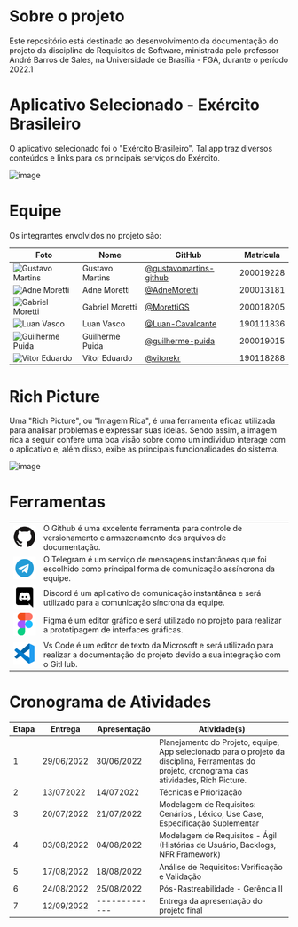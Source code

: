 # Sobre o projeto

Este repositório está destinado ao desenvolvimento da documentação do projeto da disciplina de Requisitos de Software, ministrada pelo professor André Barros de Sales, na Universidade de Brasília - FGA, durante o período 2022.1

# Aplicativo Selecionado - Exército Brasileiro

O aplicativo selecionado foi o "Exército Brasileiro". Tal app traz diversos conteúdos e links para os principais serviços do Exército.

![image](https://user-images.githubusercontent.com/72039007/176435212-84167340-fa0f-41c9-8ea9-c608055ec031.png)

# Equipe

Os integrantes envolvidos no projeto são:

 Foto | Nome | GitHub | Matrícula |
 ---- | ---- | ------ | -------- |
<img src="https://github.com/gustavomartins-github.png" alt="Gustavo Martins" width="100">           | Gustavo Martins | [@gustavomartins-github](https://github.com/gustavomartins-github) | 200019228 |
<img src="https://github.com/AdneMoretti.png" alt="Adne Moretti" width="100">    | Adne Moretti  | [@AdneMoretti](https://github.com/AdneMoretti) | 200013181 |
<img src="https://github.com/MorettiGS.png" alt="Gabriel Moretti" width="100">        | Gabriel Moretti | [@MorettiGS](https://github.com/MorettiGS) | 200018205 |
<img src="https://github.com/Luan-Cavalcante.png" alt="Luan Vasco" width="100">              | Luan Vasco | [@Luan-Cavalcante](https://github.com/Luan-Cavalcante) | 190111836 |
<img src="https://github.com/guilherme-puida.png" alt="Guilherme Puida" width="100">   | Guilherme Puida | [@guilherme-puida](https://github.com/guilherme-puida) | 200019015 |
<img src="https://github.com/vitorekr.png" alt="Vitor Eduardo" width="100">   | Vitor Eduardo | [@vitorekr](https://github.com/vitorekr) | 190118288 |

# Rich Picture

Uma "Rich Picture", ou "Imagem Rica", é uma ferramenta eficaz utilizada para analisar problemas e expressar suas ideias. Sendo assim, a imagem rica a seguir confere uma boa visão sobre como um individuo interage com o aplicativo e, além disso, exibe as principais funcionalidades do sistema.

![image](https://user-images.githubusercontent.com/72039007/176474568-a941fb62-d016-48c6-9d01-ed9feaa088dd.png)
# Ferramentas
|     |     | 
| :-: | :- |
| <img src="https://raw.githubusercontent.com/devicons/devicon/master/icons/github/github-original.svg" width="100"> | O Github é uma excelente ferramenta para controle de versionamento e armazenamento dos arquivos de documentação. |
| <img src="./assets/imagens/telegram.png" width="100"> | O Telegram é um serviço de mensagens instantâneas que foi escolhido como principal forma de comunicação assíncrona da equipe. |
| <img src="./assets/imagens/discord.svg" width="100"> | Discord é um aplicativo de comunicação instantânea e será utilizado para a comunicação síncrona da equipe. |
| <img src="./assets/imagens/figma.svg" width="100"> | Figma é um editor gráfico e será utilizado no projeto para realizar a prototipagem de interfaces gráficas. |
| <img src="./assets/imagens/vscode.svg" width="100"> | Vs Code é um editor de texto da Microsoft e será utilizado para realizar a documentação do projeto devido a sua integração com o GitHub. |

# Cronograma de Atividades

Etapa | Entrega | Apresentação | Atividade(s) |
----- | ------- | ---------- | ----------
1 | 29/06/2022  | 30/06/2022 | Planejamento do Projeto, equipe, App selecionado para o projeto da disciplina, Ferramentas do projeto, cronograma das atividades, Rich Picture.
2 | 13/072022 | 14/072022 | Técnicas e Priorização
3 | 20/07/2022 | 21/07/2022 | Modelagem de Requisitos: Cenários , Léxico, Use Case, Especificação Suplementar
4 | 03/08/2022 | 04/08/2022  | Modelagem de Requisitos - Ágil (Histórias de Usuário, Backlogs, NFR Framework)
5 | 17/08/2022 | 18/08/2022 | Análise de Requisitos: Verificação e Validação
6 | 24/08/2022 | 25/08/2022 | Pós-Rastreabilidade - Gerência II
7 | 12/09/2022 | ------------- | Entrega da apresentação do projeto final




